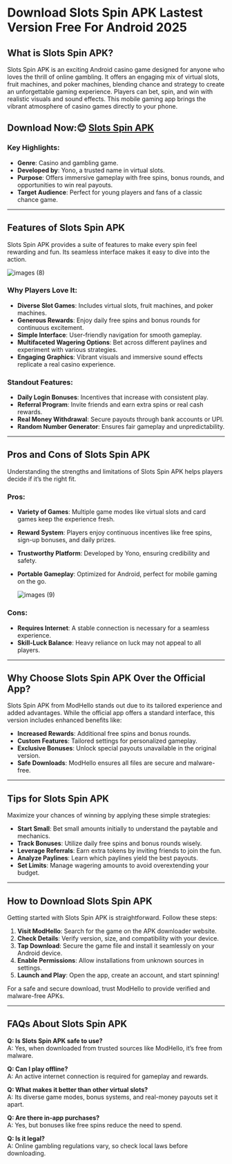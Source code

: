 # Download Slots Spin APK Lastest Version Free For Android 2025

## What is Slots Spin APK?  
Slots Spin APK is an exciting Android casino game designed for anyone who loves the thrill of online gambling. It offers an engaging mix of virtual slots, fruit machines, and poker machines, blending chance and strategy to create an unforgettable gaming experience. Players can bet, spin, and win with realistic visuals and sound effects. This mobile gaming app brings the vibrant atmosphere of casino games directly to your phone.

## Download Now:😊 [Slots Spin APK](https://heyapks.com/)

### Key Highlights:
- **Genre**: Casino and gambling game.
- **Developed by**: Yono, a trusted name in virtual slots.
- **Purpose**: Offers immersive gameplay with free spins, bonus rounds, and opportunities to win real payouts.
- **Target Audience**: Perfect for young players and fans of a classic chance game.

---

## Features of Slots Spin APK  
Slots Spin APK provides a suite of features to make every spin feel rewarding and fun. Its seamless interface makes it easy to dive into the action.

![images (8)](https://github.com/user-attachments/assets/0d4ca55e-0cf9-4632-9d31-38759065e743)


### Why Players Love It:  
- **Diverse Slot Games**: Includes virtual slots, fruit machines, and poker machines.
- **Generous Rewards**: Enjoy daily free spins and bonus rounds for continuous excitement.
- **Simple Interface**: User-friendly navigation for smooth gameplay.
- **Multifaceted Wagering Options**: Bet across different paylines and experiment with various strategies.
- **Engaging Graphics**: Vibrant visuals and immersive sound effects replicate a real casino experience.

### Standout Features:  
- **Daily Login Bonuses**: Incentives that increase with consistent play.
- **Referral Program**: Invite friends and earn extra spins or real cash rewards.
- **Real Money Withdrawal**: Secure payouts through bank accounts or UPI.
- **Random Number Generator**: Ensures fair gameplay and unpredictability.

---

## Pros and Cons of Slots Spin APK  
Understanding the strengths and limitations of Slots Spin APK helps players decide if it’s the right fit.

### Pros:  
- **Variety of Games**: Multiple game modes like virtual slots and card games keep the experience fresh.
- **Reward System**: Players enjoy continuous incentives like free spins, sign-up bonuses, and daily prizes.
- **Trustworthy Platform**: Developed by Yono, ensuring credibility and safety.
- **Portable Gameplay**: Optimized for Android, perfect for mobile gaming on the go.

  ![images (9)](https://github.com/user-attachments/assets/3e34937b-f6e9-494d-b086-0352ed49576b)


### Cons:  
- **Requires Internet**: A stable connection is necessary for a seamless experience.
- **Skill-Luck Balance**: Heavy reliance on luck may not appeal to all players.

---

## Why Choose Slots Spin APK Over the Official App?  
Slots Spin APK from ModHello stands out due to its tailored experience and added advantages. While the official app offers a standard interface, this version includes enhanced benefits like:

- **Increased Rewards**: Additional free spins and bonus rounds.
- **Custom Features**: Tailored settings for personalized gameplay.
- **Exclusive Bonuses**: Unlock special payouts unavailable in the original version.
- **Safe Downloads**: ModHello ensures all files are secure and malware-free.

---

## Tips for Slots Spin APK  
Maximize your chances of winning by applying these simple strategies:

- **Start Small**: Bet small amounts initially to understand the paytable and mechanics.
- **Track Bonuses**: Utilize daily free spins and bonus rounds wisely.
- **Leverage Referrals**: Earn extra tokens by inviting friends to join the fun.
- **Analyze Paylines**: Learn which paylines yield the best payouts.
- **Set Limits**: Manage wagering amounts to avoid overextending your budget.

---

## How to Download Slots Spin APK  
Getting started with Slots Spin APK is straightforward. Follow these steps:

1. **Visit ModHello**: Search for the game on the APK downloader website.
2. **Check Details**: Verify version, size, and compatibility with your device.
3. **Tap Download**: Secure the game file and install it seamlessly on your Android device.
4. **Enable Permissions**: Allow installations from unknown sources in settings.
5. **Launch and Play**: Open the app, create an account, and start spinning!

For a safe and secure download, trust ModHello to provide verified and malware-free APKs.

---

## FAQs About Slots Spin APK  

**Q: Is Slots Spin APK safe to use?**  
A: Yes, when downloaded from trusted sources like ModHello, it’s free from malware.

**Q: Can I play offline?**  
A: An active internet connection is required for gameplay and rewards.

**Q: What makes it better than other virtual slots?**  
A: Its diverse game modes, bonus systems, and real-money payouts set it apart.

**Q: Are there in-app purchases?**  
A: Yes, but bonuses like free spins reduce the need to spend.

**Q: Is it legal?**  
A: Online gambling regulations vary, so check local laws before downloading.

